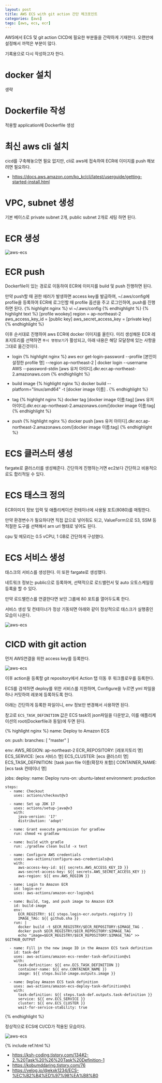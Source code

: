 ```yaml
---
layout: post
title: AWS ECS with git action 간단 체크포인트
categories: [aws]
tags: [aws, ecs, ecr]
---
```


AWS에서 ECS 및 git action CICD에 필요한 부분들을 간략하게 기재한다. 오랜만에 설정해서 까먹은 부분이 많다.

기록용으로 다시 작성하고자 한다.

# docker 설치
생략

# Dockerfile 작성
적용할 application에 Dockerfile 생성

# 최신 aws cli 설치
cicd를 구축해놓으면 필요 없지만, cli로 aws에 접속하여 ECR에 이미지를 push 해보려면 필요하다.
* https://docs.aws.amazon.com/ko_kr/cli/latest/userguide/getting-started-install.html

# VPC, subnet 생성
기본 베이스로 private subnet 2개, public subnet 2개로 세팅 하면 된다.

# ECR 생성
![aws-ecs]({{site.url}}/assets/images/posts/aws-ecs/aws-ecs-01.png)

# ECR push
Dockerfile이 있는 경로로 이동하여 ECR에 이미지를 build 및 push 진행하면 된다.

만약 push할 때 권한 에러가 발생하면 access key를 발급하여, ~/.aws/config에 profile을 등록하여 ECR에 로그인할 때 profile 옵션을 주고 로그인하여, push를 진행하면 된다.
{% highlight nginx %}
vi ~/.aws/config
{% endhighlight %}
{% highlight text %}
[profile wookey]
region = ap-northeast-2
aws_access_key_id = [public key]
aws_secret_access_key = [private key]
{% endhighlight %}


이후 순서대로 진행하여 aws ECR에 docker 이미지를 올린다. 미리 생성해둔 ECR 레포지토리를 선택하면 `푸시 명령보기`가 활성되고, 아래 내용은 해당 모달창에 있는 사항을 그대로 옮긴것이다.
* login
{% highlight nginx %}
aws ecr get-login-password --profile [본인이 설정한 profile 명] --region ap-northeast-2 | docker login --username AWS --password-stdin [aws 유저 아이디].dkr.ecr.ap-northeast-2.amazonaws.com
{% endhighlight %}

* build image
{% highlight nginx %}
docker build --platform="linux/amd64" -t [docker image 이름] .
{% endhighlight %}

* tag
{% highlight nginx %}
docker tag [docker image 이름:tag] [aws 유저 아이디].dkr.ecr.ap-northeast-2.amazonaws.com/[docker image 이름:tag]
{% endhighlight %}

* push
{% highlight nginx %}
docker push [aws 유저 아이디].dkr.ecr.ap-northeast-2.amazonaws.com/[docker image 이름:tag]
{% endhighlight %}

# ECS 클러스터 생성
fargate로 클러스터를 생성해준다. 간단하게 진행하는거면 ec2보다 간단하고 비용적으로도 합리적일 수 있다.

# ECS 태스크 정의
ECR이미지 정보 입력 및 애플리케이션 컨테이너에 사용될 포트(8080)를 매핑한다.

만약 환경변수가 필요하다면 직접 값으로 넣어줘도 되고, ValueForm으로 S3, SSM 등 적절한 도구를 선택해서 arn url 형태로 넣어도 된다.

cpu 및 메모리는 0.5 vCPU, 1 GB로 간단하게 구성했다.

# ECS 서비스 생성
태스크의 서비스를 생성한다. 이 또한 fargate로 생성했다.

네트워크 정보는 public으로 등록하며, 선택적으로 로드밸런서 및 auto 오토스케일링 등록을 할 수 있다.

만약 로드밸런스를 연결한다면 보안 그룹에 80 포트를 열어두도록 한다.

서비스 생성 및 컨테이너가 정상 기동되면 아래와 같이 정상적으로 태스크가 실행중인 모습이 나온다.

![aws-ecs]({{site.url}}/assets/images/posts/aws-ecs/aws-ecs-02.png)

# CICD with git action
먼저 AWS연결을 위한 access key를 등록한다.

![aws-ecs]({{site.url}}/assets/images/posts/aws-ecs/aws-ecs-03.png)

이후 action을 등록할 git repository에서 Action 탭 이동 후 워크플로우를 등록한다. 

ECS를 검색하면 deploy를 위한 서비스를 지원하며, Configure을 누르면 yml 파일을 하나 커밋하여 레포에 등록하도록 한다.

아래는 간단하게 등록한 파일이니, env 정보만 변경해서 사용하면 된다.

참고로 `ECS_TASK_DEFINITION` 값은 ECS task의 json파일을 다운받고, 이를 애플리케이션의 root(Dockerfile과 동일)에 두면 된다.

{% highlight nginx %}
name: Deploy to Amazon ECS

on:
  push:
    branches: [ "master" ]

env:
  AWS_REGION: ap-northeast-2
  ECR_REPOSITORY: [레포지토리 명]
  ECS_SERVICE: [ecs 서비스 명]
  ECS_CLUSTER: [ecs 클러스터 명]
  ECS_TASK_DEFINITION: [task json file 이름(확장자 포함)]
  CONTAINER_NAME: [ecs task 컨테이너 명]

jobs:
  deploy:
    name: Deploy
    runs-on: ubuntu-latest
    environment: production

    steps:
      - name: Checkout
        uses: actions/checkout@v3

      - name: Set up JDK 17
        uses: actions/setup-java@v3
        with:
          java-version: '17'
          distribution: 'adopt'

      - name: Grant execute permission for gradlew
        run: chmod +x gradlew

      - name: build with gradle
        run: ./gradlew clean build -x test

      - name: Configure AWS credentials
        uses: aws-actions/configure-aws-credentials@v1
        with:
          aws-access-key-id: ${{ secrets.AWS_ACCESS_KEY_ID }}
          aws-secret-access-key: ${{ secrets.AWS_SECRET_ACCESS_KEY }}
          aws-region: ${{ env.AWS_REGION }}

      - name: Login to Amazon ECR
        id: login-ecr
        uses: aws-actions/amazon-ecr-login@v1

      - name: Build, tag, and push image to Amazon ECR
        id: build-image
        env:
          ECR_REGISTRY: ${{ steps.login-ecr.outputs.registry }}
          IMAGE_TAG: ${{ github.sha }}
        run: |
          docker build -t $ECR_REGISTRY/$ECR_REPOSITORY:$IMAGE_TAG .
          docker push $ECR_REGISTRY/$ECR_REPOSITORY:$IMAGE_TAG
          echo "image=$ECR_REGISTRY/$ECR_REPOSITORY:$IMAGE_TAG" >> $GITHUB_OUTPUT

      - name: Fill in the new image ID in the Amazon ECS task definition
        id: task-def
        uses: aws-actions/amazon-ecs-render-task-definition@v1
        with:
          task-definition: ${{ env.ECS_TASK_DEFINITION }}
          container-name: ${{ env.CONTAINER_NAME }}
          image: ${{ steps.build-image.outputs.image }}

      - name: Deploy Amazon ECS task definition
        uses: aws-actions/amazon-ecs-deploy-task-definition@v1
        with:
          task-definition: ${{ steps.task-def.outputs.task-definition }}
          service: ${{ env.ECS_SERVICE }}
          cluster: ${{ env.ECS_CLUSTER }}
          wait-for-service-stability: true
{% endhighlight %}

정상적으로 ECS에 CI/CD가 적용된 모습이다.

![aws-ecs]({{site.url}}/assets/images/posts/aws-ecs/aws-ecs-04.png)

{% include ref.html %}
* <https://ksh-coding.tistory.com/134#2-2.%20Task%20%26%20Task%20Definition-1>
* <https://kobumddaring.tistory.com/76>
* <https://velog.io/@ekxk1234/ECS-%EC%B2%B4%ED%97%98%EA%B8%B0>